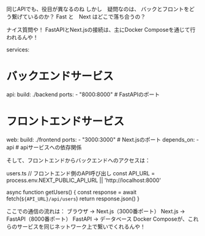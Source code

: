 同じAPIでも、役目が異なるのね
しかし　疑問なのは、
バックとフロントをどう繋げているのか？
Fast と　Next はどこで落ち合うの？

ナイス質問や！
FastAPIとNext.jsの接続は、主にDocker Composeを通じて行われるんや！

services:
  # バックエンドサービス
  api:
    build: ./backend
    ports:
      - "8000:8000"  # FastAPIのポート

  # フロントエンドサービス
  web:
    build: ./frontend
    ports:
      - "3000:3000"  # Next.jsのポート
    depends_on:
      - api  # apiサービスへの依存関係

そして、フロントエンドからバックエンドへのアクセスは：

users.ts
// フロントエンド側のAPI呼び出し
const API_URL = process.env.NEXT_PUBLIC_API_URL || 'http://localhost:8000'

async function getUsers() {
  const response = await fetch(`${API_URL}/api/users`)
  return response.json()
}

ここでの通信の流れは：
ブラウザ → Next.js（3000番ポート）
Next.js → FastAPI（8000番ポート）
FastAPI → データベース
Docker Composeが、これらのサービスを同じネットワーク上で繋いでくれるんや！